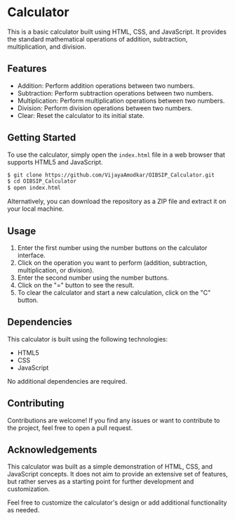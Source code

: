 # Calculator

This is a basic calculator built using HTML, CSS, and JavaScript. It provides the standard mathematical operations of addition, subtraction, multiplication, and division.

## Features

- Addition: Perform addition operations between two numbers.
- Subtraction: Perform subtraction operations between two numbers.
- Multiplication: Perform multiplication operations between two numbers.
- Division: Perform division operations between two numbers.
- Clear: Reset the calculator to its initial state.

## Getting Started

To use the calculator, simply open the `index.html` file in a web browser that supports HTML5 and JavaScript.

```bash
$ git clone https://github.com/VijayaAmodkar/OIBSIP_Calculator.git
$ cd OIBSIP_Calculator
$ open index.html
```

Alternatively, you can download the repository as a ZIP file and extract it on your local machine.

## Usage

1. Enter the first number using the number buttons on the calculator interface.
2. Click on the operation you want to perform (addition, subtraction, multiplication, or division).
3. Enter the second number using the number buttons.
4. Click on the "=" button to see the result.
5. To clear the calculator and start a new calculation, click on the "C" button.

## Dependencies

This calculator is built using the following technologies:

- HTML5
- CSS
- JavaScript

No additional dependencies are required.

## Contributing

Contributions are welcome! If you find any issues or want to contribute to the project, feel free to open a pull request.

## Acknowledgements

This calculator was built as a simple demonstration of HTML, CSS, and JavaScript concepts. It does not aim to provide an extensive set of features, but rather serves as a starting point for further development and customization.

Feel free to customize the calculator's design or add additional functionality as needed.
